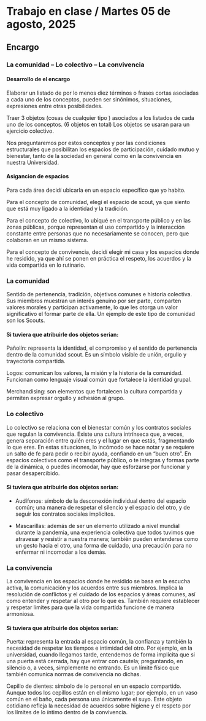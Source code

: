 # Trabajo en clase / Martes 05 de agosto, 2025

## Encargo

### La comunidad – Lo colectivo – La convivencia

#### Desarrollo de el encargo

Elaborar un listado de por lo menos diez términos o frases cortas asociadas a cada uno de los conceptos, pueden ser sinónimos, situaciones, expresiones entre otras posibilidades.

Traer 3 objetos (cosas de cualquier tipo ) asociados a los listados de cada uno de los conceptos. (6 objetos en total) Los objetos se usaran para un ejercicio colectivo.

Nos preguntaremos por estos conceptos y por las condiciones estructurales que posibilitan los espacios de participación, cuidado mutuo y bienestar, tanto de la sociedad en general como en la convivencia en nuestra Universidad. 

#### Asigancion de espacios

Para cada área decidí ubicarla en un espacio específico que yo habito.

Para el concepto de comunidad, elegí el espacio de scout, ya que siento que está muy ligado a la identidad y la tradición.

Para el concepto de colectivo, lo ubiqué en el transporte público y en las zonas públicas, porque representan el uso compartido y la interacción constante entre personas que no necesariamente se conocen, pero que colaboran en un mismo sistema.

Para el concepto de convivencia, decidí elegir mi casa y los espacios donde he residido, ya que ahí se ponen en práctica el respeto, los acuerdos y la vida compartida en lo rutinario.

### La comunidad 

Sentido de pertenencia, tradición, objetivos comunes e historia colectiva. Sus miembros muestran un interés genuino por ser parte, comparten valores morales y participan activamente, lo que les otorga un valor significativo el formar parte de ella. Un ejemplo de este tipo de comunidad son los Scouts.

#### Si tuviera que atribuirle dos objetos serian:

Pañolín: representa la identidad, el compromiso y el sentido de pertenencia dentro de la comunidad scout. Es un símbolo visible de unión, orgullo y trayectoria compartida.

Logos: comunican los valores, la misión y la historia de la comunidad. Funcionan como lenguaje visual común que fortalece la identidad grupal.

Merchandising: son elementos que fortalecen la cultura compartida y permiten expresar orgullo y adhesión al grupo.

### Lo colectivo 

Lo colectivo se relaciona con el bienestar común y los contratos sociales que regulan la convivencia. Existe una cultura intrínseca que, a veces, genera separación entre quién eres y el lugar en que estás, fragmentando lo que eres. En estas situaciones, lo incómodo se hace notar y se requiere un salto de fe para pedir o recibir ayuda, confiando en un “buen otro”. En espacios colectivos como el transporte público, o te integras y formas parte de la dinámica, o puedes incomodar, hay que esforzarse por funcionar y pasar desapercibido.

#### Si tuviera que atribuirle dos objetos serian: 

- Audífonos: símbolo de la desconexión individual dentro del espacio común; una manera de respetar el silencio y el espacio del otro, y de seguir los contratos sociales implícitos.

- Mascarillas: además de ser un elemento utilizado a nivel mundial durante la pandemia, una experiencia colectiva que todos tuvimos que atravesar y resistir a nuestra manera; también pueden entenderse como un gesto hacia el otro, una forma de cuidado, una precaución para no enfermar ni incomodar a los demás.

### La convivencia 

La convivencia en los espacios donde he residido se basa en la escucha activa, la comunicación y los acuerdos entre sus miembros. Implica la resolución de conflictos y el cuidado de los espacios y áreas comunes, así como entender y respetar al otro por lo que es. También requiere establecer y respetar límites para que la vida compartida funcione de manera armoniosa.

#### Si tuviera que atribuirle dos objetos serian: 

Puerta: representa la entrada al espacio común, la confianza y también la necesidad de respetar los tiempos e intimidad del otro. Por ejemplo, en la universidad, cuando llegamos tarde, entendemos de forma implícita que si una puerta está cerrada, hay que entrar con cautela; preguntando, en silencio o, a veces, simplemente no entrando. Es un límite físico que también comunica normas de convivencia no dichas.

Cepillo de dientes: símbolo de lo personal en un espacio compartido. Aunque todos los cepillos están en el mismo lugar; por ejemplo, en un vaso común en el baño, cada persona usa únicamente el suyo. Este objeto cotidiano refleja la necesidad de acuerdos sobre higiene y el respeto por los límites de lo íntimo dentro de la convivencia.
